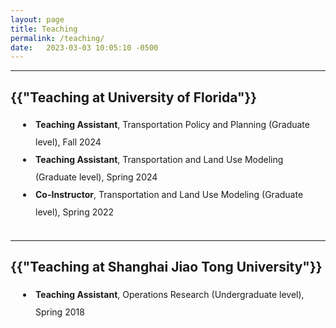 ```yaml
---
layout: page
title: Teaching
permalink: /teaching/
date:   2023-03-03 10:05:10 -0500
---
```


--------------
<h2>{{"Teaching at University of Florida"}}</h2>
<style>
      p1 {
        line-height: 2;
      }
      li {
        padding-left: 40px;
        line-height: 2;
        text-indent: -20px;
      }
    </style>
<li><b>Teaching Assistant</b>, Transportation Policy and Planning (Graduate level), Fall 2024</li>
<li><b>Teaching Assistant</b>, Transportation and Land Use Modeling (Graduate level), Spring 2024</li>
<li><b>Co-Instructor</b>, Transportation and Land Use Modeling (Graduate level), Spring 2022</li>
<br>

-----------
<h2>{{"Teaching at Shanghai Jiao Tong University"}}</h2>
<li><b>Teaching Assistant</b>, Operations Research (Undergraduate level), Spring 2018</li>
<br>
